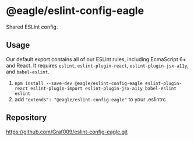 # @eagle/eslint-config-eagle

Shared ESLint config.

## Usage

Our default export contains all of our ESLint rules, including EcmaScript 6+
and React. It requires `eslint`, `eslint-plugin-react`, `eslint-plugin-jsx-a11y`, and `babel-eslint`.

1. `npm install --save-dev @eagle/eslint-config-eagle eslint-plugin-react eslint-plugin-import eslint-plugin-jsx-a11y babel-eslint eslint`
2. add `"extends": "@eagle/eslint-config-eagle"` to your .eslintrc

## Repository

https://github.com/Graf009/eslint-config-eagle.git
